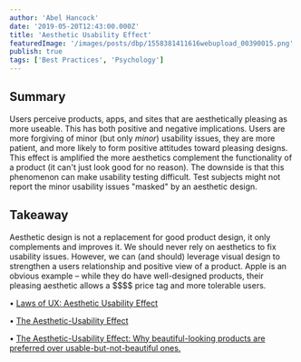 ```yaml
---
author: 'Abel Hancock'
date: '2019-05-20T12:43:00.000Z'
title: 'Aesthetic Usability Effect'
featuredImage: '/images/posts/dbp/1558381411616webupload_00390015.png'
publish: true
tags: ['Best Practices', 'Psychology']
---
```


## Summary
Users perceive products, apps, and sites that are aesthetically pleasing as more useable. This has both positive and negative implications. Users are more forgiving of minor (but only _minor_) usability issues, they are more patient, and more likely to form positive attitudes toward pleasing designs. This effect is amplified the more aesthetics complement the functionality of a product (it can't just look good for no reason). The downside is that this phenomenon can make usability testing difficult. Test subjects might not report the minor usability issues "masked" by an aesthetic design.

## Takeaway
Aesthetic design is not a replacement for good product design, it only complements and improves it. We should never rely on aesthetics to fix usability issues. However, we can (and should) leverage visual design to strengthen a users relationship and positive view of a product. Apple is an obvious example – while they do have well-designed products, their pleasing aesthetic allows a \$\$\$\$ price tag and more tolerable users.

• [Laws of UX: Aesthetic Usability Effect](https://lawsofux.com/aesthetic-usability-effect.html)

• [The Aesthetic-Usability Effect](https://www.nngroup.com/articles/aesthetic-usability-effect/)

• [The Aesthetic-Usability Effect: Why beautiful-looking products are preferred over usable-but-not-beautiful ones.](https://medium.com/coffee-and-junk/design-psychology-aesthetic-usability-effect-494ed0f22571)
